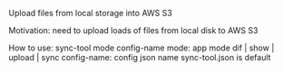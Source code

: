 Upload files from local storage into AWS S3

Motivation:
need to upload loads of files from local disk to AWS S3

How to use:
sync-tool mode config-name
mode: app mode dif | show | upload | sync
config-name: config json name sync-tool.json is default
